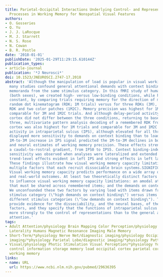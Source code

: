 ```yaml
---
title: Parietal-Occipital Interactions Underlying Control- and Representation-Related
  Processes in Working Memory for Nonspatial Visual Features
authors:
- O. Gosseries
- Q. Yu
- J. J. LaRocque
- M. J. Starrett
- N. S. Rose
- N. Cowan
- B. R. Postle
date: '2018-01-01'
publishDate: '2025-01-29T11:29:15.610144Z'
publication_types:
- article-journal
publication: '*J Neurosci*'
doi: 10.1523/JNEUROSCI.2747-17.2018
abstract: 'Although the manipulation of load is popular in visual working memory research,
  many studies confound general attentional demands with context binding by drawing
  memoranda from the same stimulus category. In this fMRI study of human observers
  (both sexes), we created high- versus low-binding conditions, while holding load
  constant, by comparing trials requiring memory for the direction of motion of one
  random dot kinematogram (RDK; 1M trials) versus for three RDKs (3M), or versus one
  RDK and two color patches (1M2C). Memory precision was highest for 1M trials and
  comparable for 3M and 1M2C trials. And although delay-period activity in occipital
  cortex did not differ between the three conditions, returning to baseline for all
  three, multivariate pattern analysis decoding of a remembered RDK from occipital
  cortex was also highest for 1M trials and comparable for 3M and 1M2C trials. Delay-period
  activity in intraparietal sulcus (IPS), although elevated for all three conditions,
  displayed more sensitivity to demands on context binding than to load per se. The
  1M-to-3M increase in IPS signal predicted the 1M-to-3M declines in both behavioral
  and neural estimates of working memory precision. These effects strengthened along
  a caudal-to-rostral gradient, from IPS0 to IPS5. Context binding-independent load
  sensitivity was observed when analyses were lateralized and extended into PFC, with
  trend-level effects evident in left IPS and strong effects in left lateral PFC.
  These findings illustrate how visual working memory capacity limitations arise from
  multiple factors that each recruit dissociable brain systems.SIGNIFICANCE STATEMENT
  Visual working memory capacity predicts performance on a wide array of cognitive
  and real-world outcomes. At least two theoretically distinct factors are proposed
  to influence visual working memory capacity limitations: an amodal attentional resource
  that must be shared across remembered items; and the demands on context binding.
  We unconfounded these two factors by varying load with items drawn from the same
  stimulus category (\"high demands on context binding\") versus items drawn from
  different stimulus categories (\"low demands on context binding\"). The results
  provide evidence for the dissociability, and the neural bases, of these two theorized
  factors, and they specify that the functions of intraparietal sulcus may relate
  more strongly to the control of representations than to the general allocation of
  attention.'
tags:
- Adult Attention/physiology Brain Mapping Color Perception/physiology Female Functional
  Laterality Humans Magnetic Resonance Imaging Male Memory
- Short-Term/*physiology Nerve Net/diagnostic imaging/physiology Occipital Lobe/diagnostic
  imaging/*physiology Parietal Lobe/diagnostic imaging/*physiology Pattern Recognition
- Visual/physiology Photic Stimulation Visual Perception/*physiology Young Adult attentional
  control information storage memory load occipital cortex parietal cortex visual
  working memory
links:
- name: URL
  url: https://www.ncbi.nlm.nih.gov/pubmed/29636395
---
```


